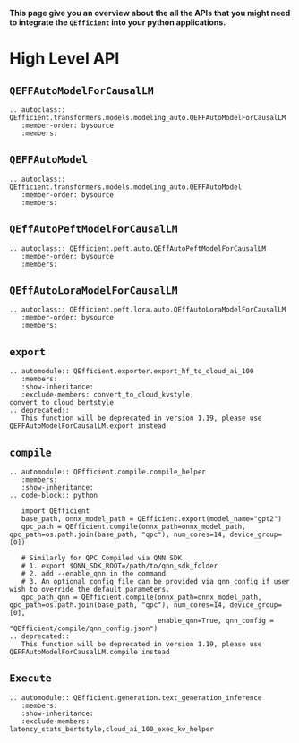 **This page give you an overview about the all the APIs that you might need to integrate the `QEfficient` into your python applications.**

# High Level API

## `QEFFAutoModelForCausalLM`
```{eval-rst}
.. autoclass:: QEfficient.transformers.models.modeling_auto.QEFFAutoModelForCausalLM
   :member-order: bysource
   :members:
``` 
## `QEFFAutoModel`
```{eval-rst}
.. autoclass:: QEfficient.transformers.models.modeling_auto.QEFFAutoModel
   :member-order: bysource
   :members:
``` 
## `QEffAutoPeftModelForCausalLM`
```{eval-rst}
.. autoclass:: QEfficient.peft.auto.QEffAutoPeftModelForCausalLM
   :member-order: bysource
   :members:
```

## `QEffAutoLoraModelForCausalLM`
```{eval-rst}
.. autoclass:: QEfficient.peft.lora.auto.QEffAutoLoraModelForCausalLM
   :member-order: bysource
   :members:
```

## `export`
```{eval-rst}
.. automodule:: QEfficient.exporter.export_hf_to_cloud_ai_100
   :members:
   :show-inheritance:
   :exclude-members: convert_to_cloud_kvstyle, convert_to_cloud_bertstyle
.. deprecated::
   This function will be deprecated in version 1.19, please use QEFFAutoModelForCausalLM.export instead
```
## `compile`
```{eval-rst}
.. automodule:: QEfficient.compile.compile_helper
   :members:
   :show-inheritance:
.. code-block:: python

   import QEfficient
   base_path, onnx_model_path = QEfficient.export(model_name="gpt2")
   qpc_path = QEfficient.compile(onnx_path=onnx_model_path, qpc_path=os.path.join(base_path, "qpc"), num_cores=14, device_group=[0])

   # Similarly for QPC Compiled via QNN SDK
   # 1. export $QNN_SDK_ROOT=/path/to/qnn_sdk_folder
   # 2. add --enable_qnn in the command
   # 3. An optional config file can be provided via qnn_config if user wish to override the default parameters.
   qpc_path_qnn = QEfficient.compile(onnx_path=onnx_model_path, qpc_path=os.path.join(base_path, "qpc"), num_cores=14, device_group=[0],
                                     enable_qnn=True, qnn_config = "QEfficient/compile/qnn_config.json")
.. deprecated::
   This function will be deprecated in version 1.19, please use QEFFAutoModelForCausalLM.compile instead
```
## `Execute`
```{eval-rst}
.. automodule:: QEfficient.generation.text_generation_inference
   :members:
   :show-inheritance:
   :exclude-members:  latency_stats_bertstyle,cloud_ai_100_exec_kv_helper
```
